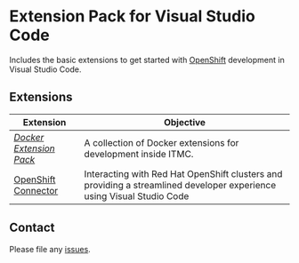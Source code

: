 # Extension Pack for Visual Studio Code

Includes the basic extensions to get started with [OpenShift](https://www.openshift.com/) development in Visual Studio Code.

## Extensions

Extension | Objective
--------- | ---------
*[Docker Extension Pack](https://marketplace.visualstudio.com/items?itemName=itmcdev.docker-extension-pack)* | A collection of Docker extensions for development inside ITMC.
[OpenShift Connector](https://marketplace.visualstudio.com/items?itemName=redhat.vscode-openshift-connector) | Interacting with Red Hat OpenShift clusters and providing a streamlined developer experience using Visual Studio Code

## Contact

Please file any [issues](https://github.com/itmcdev/vscode-extensions/issues).